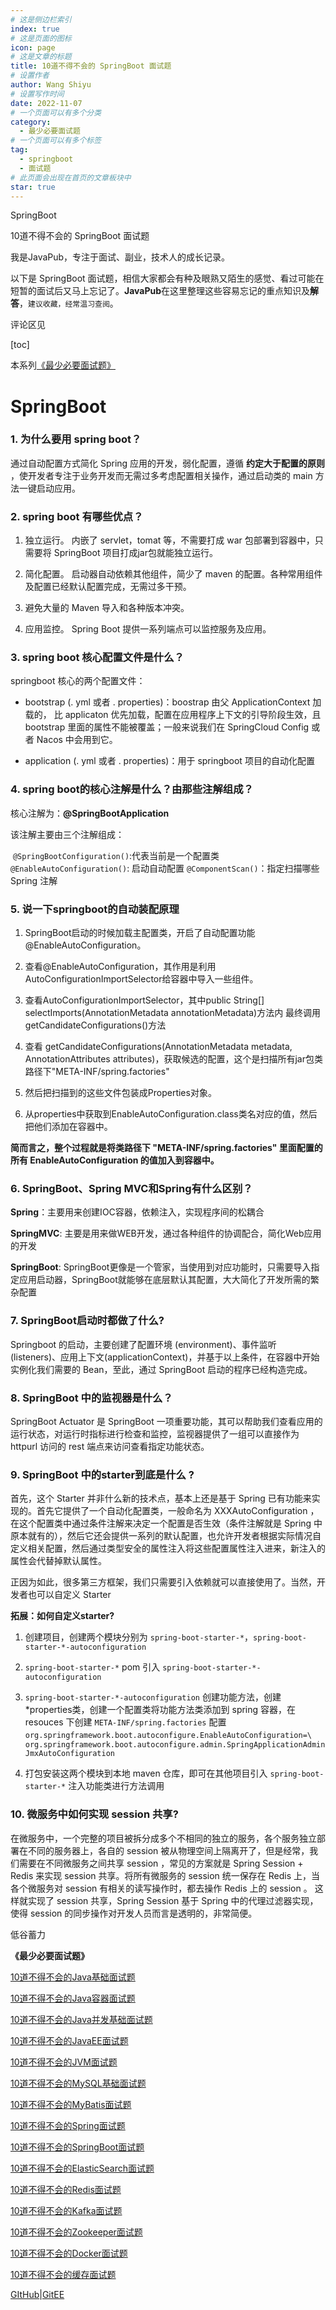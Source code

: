 ```yaml
---
# 这是侧边栏索引
index: true
# 这是页面的图标
icon: page
# 这是文章的标题
title: 10道不得不会的 SpringBoot 面试题
# 设置作者
author: Wang Shiyu
# 设置写作时间
date: 2022-11-07
# 一个页面可以有多个分类
category:
  - 最少必要面试题
# 一个页面可以有多个标签
tag:
  - springboot
  - 面试题
# 此页面会出现在首页的文章板块中
star: true
---
```


SpringBoot

<!-- more -->

10道不得不会的 SpringBoot 面试题

我是JavaPub，专注于面试、副业，技术人的成长记录。

以下是 SpringBoot 面试题，相信大家都会有种及眼熟又陌生的感觉、看过可能在短暂的面试后又马上忘记了。**JavaPub**在这里整理这些容易忘记的重点知识及**解答**，`建议收藏，经常温习查阅`。

评论区见

[toc]


本系列[《最少必要面试题》](https://mp.weixin.qq.com/mp/appmsgalbum?__biz=MzUzNDUyOTY0Nw==&action=getalbum&album_id=2344061143381508097#wechat_redirect)



# SpringBoot

### 1. 为什么要用 spring boot？

通过自动配置方式简化 Spring 应用的开发，弱化配置，遵循 **约定大于配置的原则** ，使开发者专注于业务开发而无需过多考虑配置相关操作，通过启动类的 main 方法一键启动应用。

### 2. spring boot 有哪些优点？

1. 独立运行。
	内嵌了 servlet，tomat 等，不需要打成 war 包部署到容器中，只需要将 SpringBoot 项目打成jar包就能独立运行。

2. 简化配置。
	启动器自动依赖其他组件，简少了 maven 的配置。各种常用组件及配置已经默认配置完成，无需过多干预。

3. 避免大量的 Maven 导入和各种版本冲突。

4. 应用监控。
	Spring Boot 提供一系列端点可以监控服务及应用。

### 3. spring boot 核心配置文件是什么？

springboot 核心的两个配置文件：

- bootstrap (. yml 或者 . properties)：boostrap 由父 ApplicationContext 加载的，
比 applicaton 优先加载，配置在应用程序上下文的引导阶段生效，且 bootstrap 里面的属性不能被覆盖；一般来说我们在 SpringCloud Config 或者 Nacos 中会用到它。

- application (. yml 或者 . properties)：用于 springboot 项目的自动化配置


### 4. spring boot的核心注解是什么？由那些注解组成？

核心注解为：**@SpringBootApplication**

该注解主要由三个注解组成：

​	`@SpringBootConfiguration()`:代表当前是一个配置类
​	`@EnableAutoConfiguration()`: 启动自动配置
​	`@ComponentScan()`：指定扫描哪些 Spring 注解

### 5. 说一下springboot的自动装配原理

1. SpringBoot启动的时候加载主配置类，开启了自动配置功能@EnableAutoConfiguration。

2. 查看@EnableAutoConfiguration，其作用是利用AutoConfigurationImportSelector给容器中导入一些组件。

3. 查看AutoConfigurationImportSelector，其中public String[] selectImports(AnnotationMetadata annotationMetadata)方法内 最终调用getCandidateConfigurations()方法

4. 查看 getCandidateConfigurations(AnnotationMetadata metadata,     AnnotationAttributes attributes)，获取候选的配置，这个是扫描所有jar包类路径下"META-INF/spring.factories"

5. 然后把扫描到的这些文件包装成Properties对象。

6. 从properties中获取到EnableAutoConfiguration.class类名对应的值，然后把他们添加在容器中。

**简而言之，整个过程就是将类路径下 "META-INF/spring.factories" 里面配置的所有 EnableAutoConfiguration 的值加入到容器中。**

### 6. SpringBoot、Spring MVC和Spring有什么区别？

**Spring**：主要用来创建IOC容器，依赖注入，实现程序间的松耦合

**SpringMVC**: 主要是用来做WEB开发，通过各种组件的协调配合，简化Web应用的开发

**SpringBoot**: SpringBoot更像是一个管家，当使用到对应功能时，只需要导入指定应用启动器，SpringBoot就能够在底层默认其配置，大大简化了开发所需的繁杂配置

### 7. SpringBoot启动时都做了什么?

Springboot 的启动，主要创建了配置环境 (environment)、事件监听 (listeners)、应用上下文(applicationContext)，并基于以上条件，在容器中开始实例化我们需要的 Bean，至此，通过 SpringBoot 启动的程序已经构造完成。

### 8. SpringBoot 中的监视器是什么？

SpringBoot Actuator 是 SpringBoot 一项重要功能，其可以帮助我们查看应用的运行状态，对运行时指标进行检查和监控，监视器提供了一组可以直接作为 httpurl 访问的 rest 端点来访问查看指定功能状态。


### 9. SpringBoot 中的starter到底是什么 ?

首先，这个 Starter 并非什么新的技术点，基本上还是基于 Spring 已有功能来实现的。首先它提供了一个自动化配置类，一般命名为 XXXAutoConfiguration ，在这个配置类中通过条件注解来决定一个配置是否生效（条件注解就是 Spring 中原本就有的），然后它还会提供一系列的默认配置，也允许开发者根据实际情况自定义相关配置，然后通过类型安全的属性注入将这些配置属性注入进来，新注入的属性会代替掉默认属性。

正因为如此，很多第三方框架，我们只需要引入依赖就可以直接使用了。当然，开发者也可以自定义 Starter

**拓展：如何自定义starter?**

1. 创建项目，创建两个模块分别为 `spring-boot-starter-*`，`spring-boot-starter-*-autoconfiguration`

2. `spring-boot-starter-*` pom 引入 `spring-boot-starter-*-autoconfiguration`

3. `spring-boot-starter-*-autoconfiguration` 创建功能方法，创建 *properties类，创建一个配置类将功能方法类添加到 spring 容器，在 resouces 下创建 `META-INF/spring.factories` 配置
　　　　`org.springframework.boot.autoconfigure.EnableAutoConfiguration=\`
　　　　`org.springframework.boot.autoconfigure.admin.SpringApplicationAdminJmxAutoConfiguration`

4. 打包安装这两个模块到本地 maven 仓库，即可在其他项目引入 `spring-boot-starter-*` 注入功能类进行方法调用

### 10. 微服务中如何实现 session 共享?

在微服务中，一个完整的项目被拆分成多个不相同的独立的服务，各个服务独立部署在不同的服务器上，各自的 session 被从物理空间上隔离开了，但是经常，我们需要在不同微服务之间共享 session ，常见的方案就是 Spring Session + Redis 来实现 session 共享。将所有微服务的 session 统一保存在 Redis 上，当各个微服务对 session 有相关的读写操作时，都去操作 Redis 上的 session 。
这样就实现了 session 共享，Spring Session 基于 Spring 中的代理过滤器实现，使得 session 的同步操作对开发人员而言是透明的，非常简便。





低谷蓄力


**《最少必要面试题》**





[10道不得不会的Java基础面试题](https://mp.weixin.qq.com/s/3Nviyml0cvnX_HHkZ5DjWg)

[10道不得不会的Java容器面试题](https://mp.weixin.qq.com/s/ug3LBR4MfM1C5uVFJaPWLQ)

[10道不得不会的Java并发基础面试题](https://mp.weixin.qq.com/s/h2tTwDVqL15rCI6rftgn9A)

[10道不得不会的JavaEE面试题](https://mp.weixin.qq.com/s/59Tif95LGi8BTJXu47zi6g)

[10道不得不会的JVM面试题](https://mp.weixin.qq.com/s/hvsaD1NlzpR0LpP-GmbU_A)

[10道不得不会的MySQL基础面试题](https://mp.weixin.qq.com/s/yVPwCoSQ-8OYvhw8bH0PtA)

[10道不得不会的MyBatis面试题](https://mp.weixin.qq.com/s/lVFwy765hQ2FvIYBHyw0yA)

[10道不得不会的Spring面试题](https://mp.weixin.qq.com/s/lrHsLZANxHxd_FWTCdMNJw)

[10道不得不会的SpringBoot面试题](https://mp.weixin.qq.com/s/-oYKVXBaQwzyzp7ffqH7gw)

[10道不得不会的ElasticSearch面试题](https://mp.weixin.qq.com/s/z3D37HqeTUmwrdheUL_Efw)

[10道不得不会的Redis面试题](https://mp.weixin.qq.com/s/_Pq2VgxRA4yw1j_eCfEiLg)

[10道不得不会的Kafka面试题](https://javapub.blog.csdn.net/category_11740063.html)

[10道不得不会的Zookeeper面试题](https://mp.weixin.qq.com/s/ym0-x6okFi0CgF8RcxeLFA)

[10道不得不会的Docker面试题](https://mp.weixin.qq.com/s/DTC3gZNHm3Rlf_GK7twlkQ)

[10道不得不会的缓存面试题]()





[GItHub](https://github.com/Rodert)|[GitEE](https://gitee.com/rodert)

